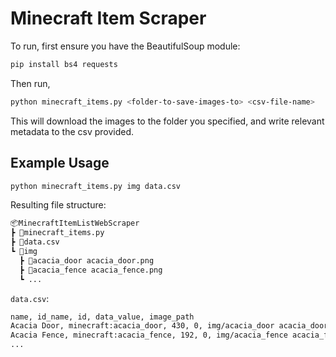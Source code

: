 # Minecraft Item Scraper

To run, first ensure you have the BeautifulSoup module:

```bash
pip install bs4 requests
```

Then run,

```bash
python minecraft_items.py <folder-to-save-images-to> <csv-file-name>
```

This will download the images to the folder you specified, and write relevant metadata to the csv provided.

## Example Usage

```bash
python minecraft_items.py img data.csv
```

Resulting file structure:

```txt
📦MinecraftItemListWebScraper
┣ 📜minecraft_items.py
┣ 📜data.csv
┗ 📂img
  ┣ 📜acacia_door acacia_door.png
  ┣ 📜acacia_fence acacia_fence.png
  ┗ ...
```

`data.csv`:

```txt
name, id_name, id, data_value, image_path
Acacia Door, minecraft:acacia_door, 430, 0, img/acacia_door acacia_door.png
Acacia Fence, minecraft:acacia_fence, 192, 0, img/acacia_fence acacia_fence.png
...
```
